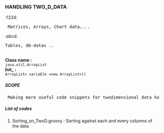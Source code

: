 <h3> HANDLING TWO_D_DATA </h3> 
:1234: <pre> Matrices, Arrays, Chart data,... </pre> :abcd: <pre>Tables, db-datas ..</pre><br>
<b>Class name  : </b>
<code>
java.util.ArrayList 
</code>
<b>Init_ : </b>
<code> 
ArrayList<ArrayList<Object>> variable =new ArrayList<ArrayList<Object>>()
</code>
<h5>SCOPE </h5>
<pre> Making more useful code snippets for twodimensional data handling, Matrix operations and data extraction. </pre>
  <h5> List of codes </h5>
<ol>
<li> Sorting_on_TwoD.groovy : Sorting against each and every columns of the data
</ol>
